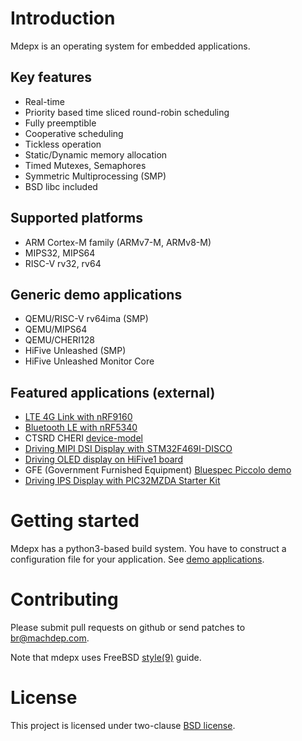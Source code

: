 # Introduction

Mdepx is an operating system for embedded applications.

## Key features
- Real-time
- Priority based time sliced round-robin scheduling
- Fully preemptible
- Cooperative scheduling
- Tickless operation
- Static/Dynamic memory allocation
- Timed Mutexes, Semaphores
- Symmetric Multiprocessing (SMP)
- BSD libc included

## Supported platforms
- ARM Cortex-M family (ARMv7-M, ARMv8-M)
- MIPS32, MIPS64
- RISC-V rv32, rv64

## Generic demo applications
  * QEMU/RISC-V rv64ima (SMP)
  * QEMU/MIPS64
  * QEMU/CHERI128
  * HiFive Unleashed (SMP)
  * HiFive Unleashed Monitor Core

## Featured applications (external)
  * [LTE 4G Link with nRF9160](https://github.com/machdep/nrf9160)
  * [Bluetooth LE with nRF5340](https://github.com/machdep/nrf5340)
  * CTSRD CHERI [device-model](https://github.com/CTSRD-CHERI/device-model)
  * [Driving MIPI DSI Display with STM32F469I-DISCO](https://github.com/machdep/stm32f469i-disco-dsi)
  * [Driving OLED display on HiFive1 board](https://github.com/machdep/hifive1-oled)
  * GFE (Government Furnished Equipment) [Bluespec Piccolo demo](https://github.com/CTSRD-CHERI/piccolo-demo)
  * [Driving IPS Display with PIC32MZDA Starter Kit](https://github.com/osfive/pic32mzdask-ips)

# Getting started

Mdepx has a python3-based build system. You have to construct a configuration file for your application. See [demo applications](https://github.com/machdep/mdepx/tree/master/demo).

# Contributing

Please submit pull requests on github or send patches to br@machdep.com.

Note that mdepx uses FreeBSD [style(9)](https://www.freebsd.org/cgi/man.cgi?query=style&sektion=9) guide.

# License

This project is licensed under two-clause [BSD license](https://en.wikipedia.org/wiki/BSD_licenses#2-clause_license_(%22Simplified_BSD_License%22_or_%22FreeBSD_License%22)).

